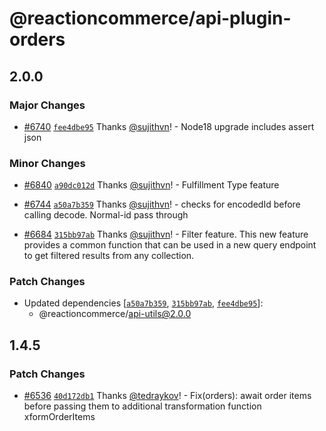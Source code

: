 # @reactioncommerce/api-plugin-orders

## 2.0.0

### Major Changes

- [#6740](https://github.com/reactioncommerce/reaction/pull/6740) [`fee4dbe95`](https://github.com/reactioncommerce/reaction/commit/fee4dbe952e557db8ca658dc08283ba6c7343af9) Thanks [@sujithvn](https://github.com/sujithvn)! - Node18 upgrade includes assert json

### Minor Changes

- [#6840](https://github.com/reactioncommerce/reaction/pull/6840) [`a90dc012d`](https://github.com/reactioncommerce/reaction/commit/a90dc012dd10bccf9a0b275fbd140e0abd82d7c1) Thanks [@sujithvn](https://github.com/sujithvn)! - Fulfillment Type feature

- [#6744](https://github.com/reactioncommerce/reaction/pull/6744) [`a50a7b359`](https://github.com/reactioncommerce/reaction/commit/a50a7b359bbb546b7abab0e0bfed4c5d8b5ad759) Thanks [@sujithvn](https://github.com/sujithvn)! - checks for encodedId before calling decode. Normal-id pass through

- [#6684](https://github.com/reactioncommerce/reaction/pull/6684) [`315bb97ab`](https://github.com/reactioncommerce/reaction/commit/315bb97abc3e70dcb1a89da8adca5468302b24be) Thanks [@sujithvn](https://github.com/sujithvn)! - Filter feature. This new feature provides a common function that can be used in a new query endpoint to get filtered results from any collection.

### Patch Changes

- Updated dependencies [[`a50a7b359`](https://github.com/reactioncommerce/reaction/commit/a50a7b359bbb546b7abab0e0bfed4c5d8b5ad759), [`315bb97ab`](https://github.com/reactioncommerce/reaction/commit/315bb97abc3e70dcb1a89da8adca5468302b24be), [`fee4dbe95`](https://github.com/reactioncommerce/reaction/commit/fee4dbe952e557db8ca658dc08283ba6c7343af9)]:
  - @reactioncommerce/api-utils@2.0.0

## 1.4.5

### Patch Changes

- [#6536](https://github.com/reactioncommerce/reaction/pull/6536) [`40d172db1`](https://github.com/reactioncommerce/reaction/commit/40d172db19b9e662a7d8b2018709a17384d2a3d2) Thanks [@tedraykov](https://github.com/tedraykov)! - Fix(orders): await order items before passing them to additional transformation function xformOrderItems
